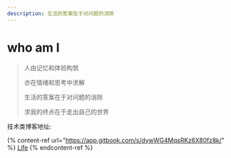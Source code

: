 ```yaml
---
description: 生活的答案在于对问题的消除
---
```


# who am I

> 人由记忆和体验构筑
>
> 亦在情绪和思考中求解
>
> 生活的答案在于对问题的消除
>
> 求我的终点在于走出自己的世界

技术类博客地址:

{% content-ref url="https://app.gitbook.com/s/dywWG4MqsRKz6X80fz8k/" %}
[Life](https://app.gitbook.com/s/dywWG4MqsRKz6X80fz8k/)
{% endcontent-ref %}

